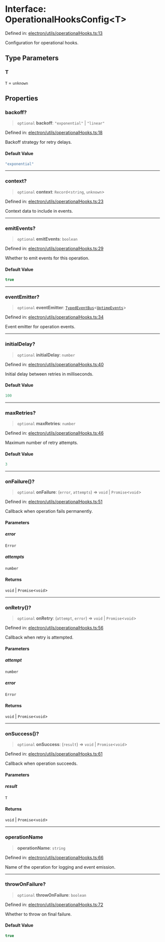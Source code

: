 # Interface: OperationalHooksConfig\<T\>

Defined in: [electron/utils/operationalHooks.ts:13](https://github.com/Nick2bad4u/Uptime-Watcher/blob/3cce0c3b352c8390536ca3c7399ece50a05faf18/electron/utils/operationalHooks.ts#L13)

Configuration for operational hooks.

## Type Parameters

### T

`T` = `unknown`

## Properties

### backoff?

> `optional` **backoff**: `"exponential"` \| `"linear"`

Defined in: [electron/utils/operationalHooks.ts:18](https://github.com/Nick2bad4u/Uptime-Watcher/blob/3cce0c3b352c8390536ca3c7399ece50a05faf18/electron/utils/operationalHooks.ts#L18)

Backoff strategy for retry delays.

#### Default Value

```ts
"exponential"
```

***

### context?

> `optional` **context**: `Record`\<`string`, `unknown`\>

Defined in: [electron/utils/operationalHooks.ts:23](https://github.com/Nick2bad4u/Uptime-Watcher/blob/3cce0c3b352c8390536ca3c7399ece50a05faf18/electron/utils/operationalHooks.ts#L23)

Context data to include in events.

***

### emitEvents?

> `optional` **emitEvents**: `boolean`

Defined in: [electron/utils/operationalHooks.ts:29](https://github.com/Nick2bad4u/Uptime-Watcher/blob/3cce0c3b352c8390536ca3c7399ece50a05faf18/electron/utils/operationalHooks.ts#L29)

Whether to emit events for this operation.

#### Default Value

```ts
true
```

***

### eventEmitter?

> `optional` **eventEmitter**: [`TypedEventBus`](../../../events/TypedEventBus/classes/TypedEventBus.md)\<[`UptimeEvents`](../../../events/eventTypes/interfaces/UptimeEvents.md)\>

Defined in: [electron/utils/operationalHooks.ts:34](https://github.com/Nick2bad4u/Uptime-Watcher/blob/3cce0c3b352c8390536ca3c7399ece50a05faf18/electron/utils/operationalHooks.ts#L34)

Event emitter for operation events.

***

### initialDelay?

> `optional` **initialDelay**: `number`

Defined in: [electron/utils/operationalHooks.ts:40](https://github.com/Nick2bad4u/Uptime-Watcher/blob/3cce0c3b352c8390536ca3c7399ece50a05faf18/electron/utils/operationalHooks.ts#L40)

Initial delay between retries in milliseconds.

#### Default Value

```ts
100
```

***

### maxRetries?

> `optional` **maxRetries**: `number`

Defined in: [electron/utils/operationalHooks.ts:46](https://github.com/Nick2bad4u/Uptime-Watcher/blob/3cce0c3b352c8390536ca3c7399ece50a05faf18/electron/utils/operationalHooks.ts#L46)

Maximum number of retry attempts.

#### Default Value

```ts
3
```

***

### onFailure()?

> `optional` **onFailure**: (`error`, `attempts`) => `void` \| `Promise`\<`void`\>

Defined in: [electron/utils/operationalHooks.ts:51](https://github.com/Nick2bad4u/Uptime-Watcher/blob/3cce0c3b352c8390536ca3c7399ece50a05faf18/electron/utils/operationalHooks.ts#L51)

Callback when operation fails permanently.

#### Parameters

##### error

`Error`

##### attempts

`number`

#### Returns

`void` \| `Promise`\<`void`\>

***

### onRetry()?

> `optional` **onRetry**: (`attempt`, `error`) => `void` \| `Promise`\<`void`\>

Defined in: [electron/utils/operationalHooks.ts:56](https://github.com/Nick2bad4u/Uptime-Watcher/blob/3cce0c3b352c8390536ca3c7399ece50a05faf18/electron/utils/operationalHooks.ts#L56)

Callback when retry is attempted.

#### Parameters

##### attempt

`number`

##### error

`Error`

#### Returns

`void` \| `Promise`\<`void`\>

***

### onSuccess()?

> `optional` **onSuccess**: (`result`) => `void` \| `Promise`\<`void`\>

Defined in: [electron/utils/operationalHooks.ts:61](https://github.com/Nick2bad4u/Uptime-Watcher/blob/3cce0c3b352c8390536ca3c7399ece50a05faf18/electron/utils/operationalHooks.ts#L61)

Callback when operation succeeds.

#### Parameters

##### result

`T`

#### Returns

`void` \| `Promise`\<`void`\>

***

### operationName

> **operationName**: `string`

Defined in: [electron/utils/operationalHooks.ts:66](https://github.com/Nick2bad4u/Uptime-Watcher/blob/3cce0c3b352c8390536ca3c7399ece50a05faf18/electron/utils/operationalHooks.ts#L66)

Name of the operation for logging and event emission.

***

### throwOnFailure?

> `optional` **throwOnFailure**: `boolean`

Defined in: [electron/utils/operationalHooks.ts:72](https://github.com/Nick2bad4u/Uptime-Watcher/blob/3cce0c3b352c8390536ca3c7399ece50a05faf18/electron/utils/operationalHooks.ts#L72)

Whether to throw on final failure.

#### Default Value

```ts
true
```
